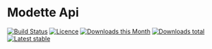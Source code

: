 # Modette Api

[![Build Status](https://img.shields.io/travis/modette/core-ext-api.svg?style=flat-square)](https://travis-ci.org/modette/core-ext-api)
[![Licence](https://img.shields.io/packagist/l/modette/core-ext-api.svg?style=flat-square)](https://packagist.org/packages/modette/core-ext-api)
[![Downloads this Month](https://img.shields.io/packagist/dm/modette/core-ext-api.svg?style=flat-square)](https://packagist.org/packages/modette/core-ext-api)
[![Downloads total](https://img.shields.io/packagist/dt/modette/core-ext-api.svg?style=flat-square)](https://packagist.org/packages/modette/core-ext-api)
[![Latest stable](https://img.shields.io/packagist/v/modette/core-ext-api.svg?style=flat-square)](https://packagist.org/packages/modette/core-ext-api)
